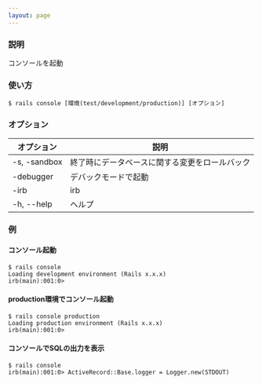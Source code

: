 ```yaml
---
layout: page
---
```

### 説明
コンソールを起動

### 使い方
    $ rails console [環境(test/development/production)] [オプション]

### オプション

| オプション        | 説明                      |
| ------------ | ----------------------- |
| -s, -sandbox | 終了時にデータベースに関する変更をロールバック |
| -debugger    | デバックモードで起動              |
| -irb         | irb                     |
| -h, --help   | ヘルプ                     |


### 例
#### コンソール起動
    $ rails console
    Loading development environment (Rails x.x.x)
    irb(main):001:0>

#### production環境でコンソール起動
    $ rails console production
    Loading production environment (Rails x.x.x)
    irb(main):001:0>

#### コンソールでSQLの出力を表示
    $ rails console
    irb(main):001:0> ActiveRecord::Base.logger = Logger.new(STDOUT)